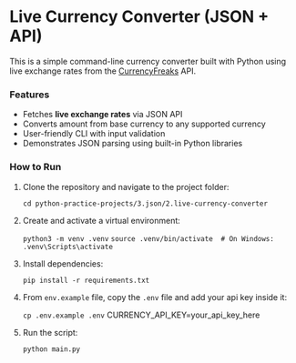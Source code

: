 # Live Currency Converter (JSON + API)

This is a simple command-line currency converter built with Python using live exchange rates from the [CurrencyFreaks](https://currencyfreaks.com/) API.


### Features

- Fetches **live exchange rates** via JSON API
- Converts amount from base currency to any supported currency
- User-friendly CLI with input validation
- Demonstrates JSON parsing using built-in Python libraries


### How to Run

1. Clone the repository and navigate to the project folder:

   `cd python-practice-projects/3.json/2.live-currency-converter` 

2. Create and activate a virtual environment:

   `python3 -m venv .venv`
   `source .venv/bin/activate  # On Windows: .venv\Scripts\activate `

3. Install dependencies:

   `pip install -r requirements.txt`

4. From `env.example` file, copy the `.env` file and add your api key inside it:

   `cp .env.example .env`
   CURRENCY_API_KEY=your_api_key_here

5. Run the script:

   `python main.py`

